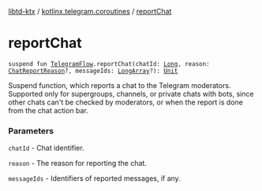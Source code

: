 [libtd-ktx](../index.md) / [kotlinx.telegram.coroutines](index.md) / [reportChat](./report-chat.md)

# reportChat

`suspend fun `[`TelegramFlow`](../kotlinx.telegram.core/-telegram-flow/index.md)`.reportChat(chatId: `[`Long`](https://kotlinlang.org/api/latest/jvm/stdlib/kotlin/-long/index.html)`, reason: `[`ChatReportReason`](https://tdlibx.github.io/td/docs/org/drinkless/td/libcore/telegram/TdApi/ChatReportReason.html)`?, messageIds: `[`LongArray`](https://kotlinlang.org/api/latest/jvm/stdlib/kotlin/-long-array/index.html)`?): `[`Unit`](https://kotlinlang.org/api/latest/jvm/stdlib/kotlin/-unit/index.html)

Suspend function, which reports a chat to the Telegram moderators. Supported only for
supergroups, channels, or private chats with bots, since other chats can't be checked by moderators,
or when the report is done from the chat action bar.

### Parameters

`chatId` - Chat identifier.

`reason` - The reason for reporting the chat.

`messageIds` - Identifiers of reported messages, if any.